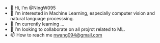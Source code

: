 - 👋 Hi, I’m @NingW095
- 👀 I’m interested in Machine Learning, especially computer vision and natural language processsing.
- 🌱 I’m currently learning ...
- 💞️ I’m looking to collaborate on all projrct related to ML.
- 📫 How to reach me nwang094@gmail.com

<!---
NingW095/NingW095 is a ✨ special ✨ repository because its `README.md` (this file) appears on your GitHub profile.
You can click the Preview link to take a look at your changes.
--->
